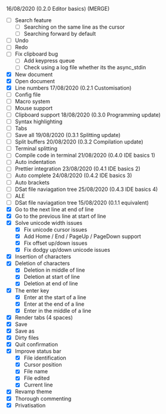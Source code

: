 16/08/2020 (0.2.0 Editor basics) (MERGE)
 - [ ] Search feature
   - [ ] Searching on the same line as the cursor
   - [ ] Searching forward by default
 - [ ] Undo
 - [ ] Redo
 - [ ] Fix clipboard bug
   - [ ] Add keypress queue
   - [ ] Check using a log file whether its the async_stdin
 - [X] New document
 - [X] Open document
 - [X] Line numbers
17/08/2020 (0.2.1 Customisation)
 - [ ] Config file
 - [ ] Macro system
 - [ ] Mouse support
 - [ ] Clipboard support
18/08/2020 (0.3.0 Programming update)
 - [ ] Syntax highlighting
 - [ ] Tabs
 - [ ] Save all
19/08/2020 (0.3.1 Splitting update)
 - [ ] Split buffers
20/08/2020 (0.3.2 Compilation update)
 - [ ] Terminal splitting
 - [ ] Compile code in terminal
21/08/2020 (0.4.0 IDE basics 1)
 - [ ] Auto indentation
  - [ ] Prettier integration
23/08/2020 (0.4.1 IDE basics 2)
 - [ ] Auto complete
24/08/2020 (0.4.2 IDE basics 3)
 - [ ] Auto brackets
 - [ ] DSat file naviagation tree
25/08/2020 (0.4.3 IDE basics 4)
 - [ ] ALE
 - [ ] DSat file naviagation tree
15/08/2020 (0.1.1 equivalent)
 - [X] Go to the next line at end of line
 - [X] Go to the previous line at start of line
 - [X] Solve unicode width issues
   - [X] Fix unicode cursor issues
   - [X] Add Home / End / PageUp / PageDown support
   - [X] Fix offset up/down issues
   - [X] Fix dodgy up/down unicode issues
 - [X] Insertion of characters
 - [X] Deletion of characters
   - [X] Deletion in middle of line
   - [X] Deletion at start of line
   - [X] Deletion at end of line
 - [X] The enter key
   - [X] Enter at the start of a line
   - [X] Enter at the end of a line
   - [X] Enter in the middle of a line
 - [X] Render tabs (4 spaces)
 - [X] Save
 - [X] Save as
 - [X] Dirty files
 - [X] Quit confirmation
 - [X] Improve status bar
   - [X] File identification
   - [X] Cursor position
   - [X] File name
   - [X] File edited
   - [X] Current line
 - [X] Revamp theme
 - [X] Thorough commenting
 - [X] Privatisation
